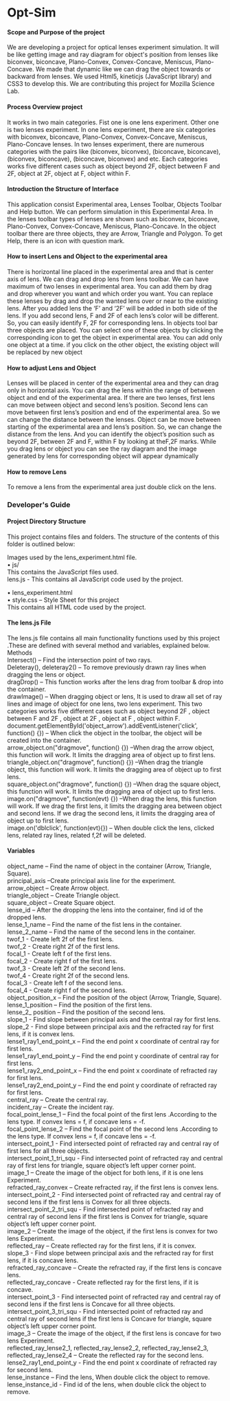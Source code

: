 # Opt-Sim
<h4>  Scope and Purpose of the project </h4>

We are developing a project for optical lenses experiment simulation.
It will be like getting image and ray diagram for object's position from lenses like biconvex, biconcave, 
Plano-Convex, Convex-Concave, Meniscus, Plano-Concave.
We made that dynamic like we can drag the object towards or backward from lenses.
We used Html5, kineticjs (JavaScript library) and CSS3 to develop this.
We are contributing this project for Mozilla Science Lab.

<h4>	Process Overview project </h4>
  
It works in two main categories. Fist one is one lens experiment. Other one is two lenses experiment.
In one lens experiment, there are six categories with biconvex, biconcave, Plano-Convex, Convex-Concave,
Meniscus, Plano-Concave lenses. In two lenses experiment, there are numerous categories with the pairs like
(biconvex, biconvex), (biconcave, biconcave), (biconvex, biconcave), (biconcave, biconvex) and etc. 
Each categories works five different cases such as object beyond 2F, object between F and 2F, object at 2F, 
object at F, object within F.

<h4>	Introduction the Structure of Interface </h4>
This application consist Experimental area, Lenses Toolbar, Objects Toolbar and Help button.
We can perform simulation in this Experimental Area.
In the lenses toolbar types of lenses are shown such as biconvex, biconcave, Plano-Convex, Convex-Concave,
Meniscus, Plano-Concave. 
In the object toolbar there are three objects, they are Arrow, Triangle and Polygon.
To get Help, there is an icon with question mark. 

<h4>How to insert Lens and Object to the experimental	area </h4>

There is horizontal line placed in the experimental area and that is center axis of lens. 
We can drag and drop lens from lens toolbar. We can have maximum of two lenses in experimental area.
You can add them by drag and drop wherever you want and which order you want. You can replace these lenses
by drag and drop the wanted lens over or near to the existing lens. After you added lens the ‘F’ and ‘2F’ will 
be added in both side of the lens. If you add second lens, F and 2F of each lens’s color will be different.
So, you can easily identify F, 2F for corresponding lens. 
In objects tool bar three objects are placed. You can select one of these objects by clicking the 
corresponding icon to get the object in experimental area. You can add only one object at a time. 
if you click on the other object, the existing object will be replaced by new object


<h4>	How to adjust Lens and Object </h4>
Lenses will be placed in center of the experimental area and they can drag only in horizontal axis. You can drag the lens within the range of between object and end of the experimental area. If there are two lenses, first lens can move between object and second lens’s position. Second lens can move between first lens’s position and end of the experimental area. So we can change the distance between the lenses. 
Object can be move between starting of the experimental area and lens’s position. So, we can change the distance from the lens. And you can identify the object’s position such as beyond 2F, between 2F and F, within F by looking at theF,2F marks. 
While you drag lens or object you can see the ray diagram and the image generated by lens for corresponding object will appear dynamically

<h4>	How to remove Lens  </h4>
To remove a lens from the experimental area just double click on the lens. 

<h3> Developer's Guide </h3>

<h4> Project Directory Structure </h4>

This project contains files and folders. The structure of the contents of this folder is outlined below:<br/>

Images used by the lens_experiment.html file.<br/>
•	js/<br/>
This contains the JavaScript files used.<br/>
lens.js - This contains all JavaScript code used by the project.<br/>

•	lens_experiment.html<br/>
•	style.css – Style Sheet for this project<br/>
This contains all HTML code used by the project.<br/>

<h4> The lens.js File </h4>

The lens.js file contains all main functionality functions used by this project .These are defined with several method and variables, explained below.
Methods<br/>
Intersect() – Find the intersection point of two rays.<br/>
Deleteray(), deleteray2() – To remove previously drawn ray lines when dragging the lens or object.<br/>
dragDrop() – This function works after the lens drag from toolbar & drop into the container.<br/>
drawImage() – When dragging object or lens, It is used to draw all set of ray lines and image of object for one lens, two lens experiment. This two categories works five different cases such as object beyond 2F , object between F and 2F , object at 2F , object at F , object within F.<br/>
document.getElementById('object_arrow').addEventListener('click', function() {}) – When click the object in the toolbar, the object will be created into the container.<br/>
arrow_object.on("dragmove", function() {}) –When drag the arrow object, this function will work. It limits the dragging area of object up to first lens.<br/>
triangle_object.on("dragmove", function() {}) –When drag the triangle object, this function will work. It limits the dragging area of object up to first lens.<br/>
square_object.on("dragmove", function() {}) –When drag the square object, this function will work. It limits the dragging area of object up to first lens.<br/>
image.on("dragmove", function(evt) {}) –When drag the lens, this function will work. If we drag the first lens, it limits the dragging area between object and second lens. If we drag the second lens, it limits the dragging area of object up to first lens.<br/>
image.on('dblclick', function(evt){}) – When double click the lens, clicked lens, related ray lines, related f,2f  will be deleted.<br/>

<h4> Variables </h4>

object_name – Find the name of object in the container (Arrow, Triangle, Square).<br/>
principal_axis –Create principal axis line for the experiment.<br/>
arrow_object – Create Arrow object.<br/>
triangle_object – Create Triangle object.<br/>
square_object – Create Square object.<br/>
lense_id – After the dropping the lens into the container, find id of the dropped lens.<br/>
lense_1_name – Find the name of the fist lens in the container.<br/>
lense_2_name – Find the name of the second lens in the container.<br/>
twof_1 - Create left 2f of the first lens.<br/>
twof_2 - Create right 2f of the first lens.<br/>
focal_1 - Create left f of the first lens.<br/>
focal_2 - Create right f of the first lens.<br/>
twof_3 - Create left 2f of the second lens.<br/>
twof_4 - Create right 2f of the second lens.<br/>
focal_3 - Create left f of the second lens.<br/>
focal_4 - Create right f of the second lens.<br/>
object_position_x – Find the position of the object (Arrow, Triangle, Square).<br/>
lense_1_position – Find the position of the first lens.<br/>
lense_2_ position – Find the position of the second lens.<br/>
slope_1 - Find slope between principal axis and the central ray for first lens.<br/>
slope_2 - Find slope between principal axis and the refracted ray for first lens, if it is convex lens.<br/>
lense1_ray1_end_point_x – Find the end point x coordinate of central ray for first lens.<br/>
lense1_ray1_end_point_y – Find the end point y coordinate of central ray for first lens.<br/>
lense1_ray2_end_point_x – Find the end point x coordinate of refracted ray for first lens.<br/>
lense1_ray2_end_point_y – Find the end point y coordinate of refracted ray for first lens.<br/>
central_ray – Create the central ray.<br/>
incident_ray – Create the incident ray.<br/>
focal_point_lense_1 – Find the focal point of the first lens .According to the lens type. If convex lens = f, if concave lens = -f.<br/>
focal_point_lense_2 – Find the focal point of the second lens .According to the lens type. If convex lens = f, if concave lens = -f.<br/>
intersect_point_1 - Find intersected point of refracted ray and central ray of first lens for all three objects.<br/>
intersect_point_1_tri_squ - Find intersected point of refracted ray and central ray of first lens for triangle, square object’s left upper corner point.<br/>
image_1 – Create the image of the object for both lens, if it is one lens Experiment.<br/>
refracted_ray_convex – Create refracted ray, if the first lens is convex lens.<br/>
intersect_point_2 - Find intersected point of refracted ray and central ray of second lens if the first lens is Convex for all three objects.<br/>
intersect_point_2_tri_squ - Find intersected point of refracted ray and central ray of second lens if the first lens is Convex for triangle, square object’s left upper corner point.<br/>
image_2 – Create the image of the object, if the first lens is convex for two lens Experiment.<br/>
reflected_ray – Create reflected ray for the first lens, if it is convex.<br/>
slope_3 - Find slope between principal axis and the refracted ray for first lens, if it is concave lens.<br/>
refracted_ray_concave  – Create the refracted ray, if the first lens is concave lens.<br/>
reflected_ray_concave - Create reflected ray for the first lens, if it is concave.<br/>
intersect_point_3 - Find intersected point of refracted ray and central ray of second lens if the first lens is Concave for all three objects.<br/>
intersect_point_3_tri_squ - Find intersected point of refracted ray and central ray of second lens if the first lens is Concave for triangle, square object’s left upper corner point.<br/>
image_3 – Create the image of the object, if the first lens is concave for two lens Experiment.<br/>
reflected_ray_lense2_1, reflected_ray_lense2_2, reflected_ray_lense2_3, reflected_ray_lense2_4 – Create the reflected ray for the second lens.<br/>
lense2_ray1_end_point_y - Find the end point x coordinate of refracted ray for second lens.<br/>
lense_instance – Find the lens, When double click the object to remove.<br/>
lense_instance_id - Find id of the lens, when double click the object to remove.<br/>




